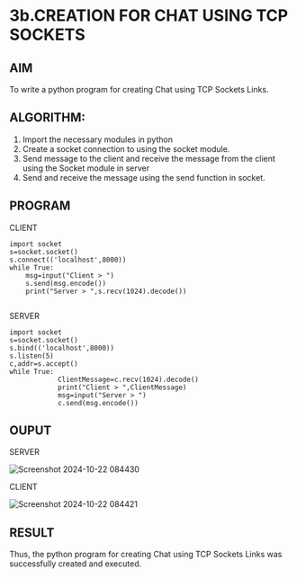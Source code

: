 # 3b.CREATION FOR CHAT USING TCP SOCKETS
## AIM
To write a python program for creating Chat using TCP Sockets Links.
## ALGORITHM:
1. Import the necessary modules in python
2. Create a socket connection to using the socket module.
3. Send message to the client and receive the message from the client using the Socket module in
 server
4. Send and receive the message using the send function in socket.
## PROGRAM

CLIENT
```
import socket 
s=socket.socket() 
s.connect(('localhost',8000)) 
while True: 
    msg=input("Client > ") 
    s.send(msg.encode()) 
    print("Server > ",s.recv(1024).decode())


```

SERVER
```
import socket 
s=socket.socket() 
s.bind(('localhost',8000)) 
s.listen(5) 
c,addr=s.accept() 
while True: 
            ClientMessage=c.recv(1024).decode() 
            print("Client > ",ClientMessage) 
            msg=input("Server > ") 
            c.send(msg.encode())
```
## OUPUT

SERVER

![Screenshot 2024-10-22 084430](https://github.com/user-attachments/assets/50bb8fe2-2503-4c43-ad36-d8a7acf9f932)

CLIENT

![Screenshot 2024-10-22 084421](https://github.com/user-attachments/assets/fdaa1c62-e12e-4116-9920-a446fc22bfd1)
## RESULT
Thus, the python program for creating Chat using TCP Sockets Links was successfully 
created and executed.
